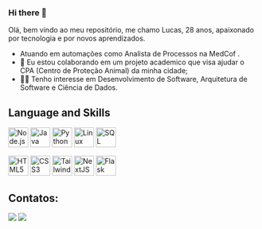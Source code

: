 ### Hi there 👦

Olá, bem vindo ao meu repositório, me chamo Lucas, 28 anos, apaixonado por tecnologia e por novos aprendizados.

- Atuando em automações como Analista de Processos na MedCof .
- 👥 Eu estou colaborando em um projeto academico que visa ajudar o CPA (Centro de Proteção Animal) da minha cidade;
- 👨‍💻 Tenho interesse em Desenvolvimento de Software, Arquitetura de Software e Ciência de Dados. 

## Language and Skills

<img loading="lazy" src="https://cdn.jsdelivr.net/gh/devicons/devicon@latest/icons/nodejs/nodejs-original.svg" width="40" height="40" title="Node.js"/> <img loading="lazy" src="https://cdn.jsdelivr.net/gh/devicons/devicon/icons/java/java-original.svg" width="40" height="40" title="Java"/> <img loading="lazy" src="https://cdn.jsdelivr.net/gh/devicons/devicon@latest/icons/python/python-original.svg" width="40" height="40" title="Python"/> <img loading="lazy" src="https://cdn.jsdelivr.net/gh/devicons/devicon/icons/linux/linux-original.svg" width="40" height="40" title="Linux"/> <img loading="lazy" src="https://cdn.jsdelivr.net/gh/devicons/devicon@latest/icons/sqldeveloper/sqldeveloper-original.svg" width="40" height="40" title="SQL Developer"/>

<img loading="lazy" src="https://cdn.jsdelivr.net/gh/devicons/devicon@latest/icons/html5/html5-original.svg" width="40" height="40" title="HTML5"/> <img loading="lazy" src="https://cdn.jsdelivr.net/gh/devicons/devicon@latest/icons/css3/css3-original.svg" width="40" height="40" title="CSS3"/> <img loading="lazy" src="https://cdn.jsdelivr.net/gh/devicons/devicon@latest/icons/tailwindcss/tailwindcss-original.svg" width="40" height="40" title="Tailwind CSS"/> <img loading="lazy" src="https://cdn.jsdelivr.net/gh/devicons/devicon@latest/icons/nextjs/nextjs-original.svg" width="40" height="40" title="NextJS"/> <img loading="lazy" src="https://cdn.jsdelivr.net/gh/devicons/devicon@latest/icons/flask/flask-original.svg" width="40" height="40" title="Flask"/>
                 
## Contatos:

<div>
<a href = "mailto:lucasmr910@gmail.com"><img loading="lazy" src="https://img.shields.io/badge/Gmail-D14836?style=for-the-badge&logo=gmail&logoColor=white" target="_blank"></a>
<a href="https://www.linkedin.com/in/lucasdmourasantos" target="_blank"><img loading="lazy" src="https://img.shields.io/badge/-LinkedIn-%230077B5?style=for-the-badge&logo=linkedin&logoColor=white" target="_blank"></a>   
</div>

